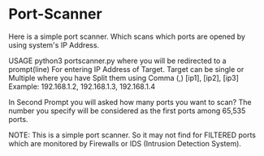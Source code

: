 # Port-Scanner
Here is a simple port scanner. Which scans which ports are opened by using system's IP Address.

USAGE
  python3 portscanner.py 
      where you will be redirected to a prompt(line) For entering IP Address of Target.
      Target can be single or Multiple where you have Split them using Comma (,)
      [ip1], [ip2], [ip3] 
      Example: 192.168.1.2, 192.168.1.3, 192.168.1.4

      
  In Second Prompt you will asked how many ports you want to scan?
  The number you specify will be considered as the first ports among 65,535 ports.    
      



NOTE: This is a simple port scanner. So it may not find for FILTERED ports which are monitored by Firewalls or IDS (Intrusion Detection System).
